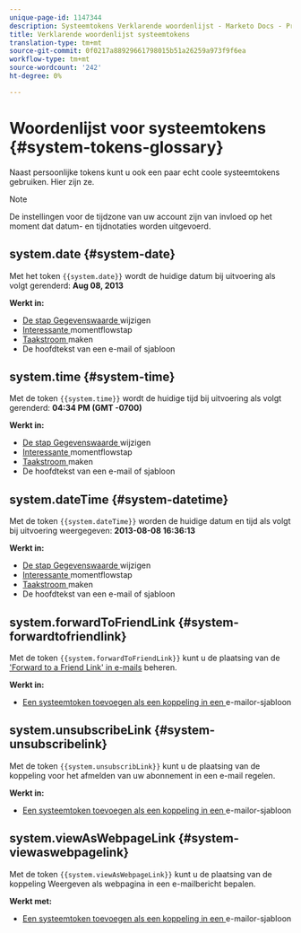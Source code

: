 ```yaml
---
unique-page-id: 1147344
description: Systeemtokens Verklarende woordenlijst - Marketo Docs - Productdocumentatie
title: Verklarende woordenlijst systeemtokens
translation-type: tm+mt
source-git-commit: 0f0217a88929661798015b51a26259a973f9f6ea
workflow-type: tm+mt
source-wordcount: '242'
ht-degree: 0%

---
```



# Woordenlijst voor systeemtokens {#system-tokens-glossary}

Naast persoonlijke tokens kunt u ook een paar echt coole systeemtokens gebruiken. Hier zijn ze.

>[!NOTE]
>
>De instellingen voor de tijdzone van uw account zijn van invloed op het moment dat datum- en tijdnotaties worden uitgevoerd.

## system.date {#system-date}

Met het token `{{system.date}}` wordt de huidige datum bij uitvoering als volgt gerenderd: **Aug 08, 2013**

**Werkt in:**

* [De stap Gegevenswaarde ](/help/marketo/product-docs/core-marketo-concepts/smart-campaigns/flow-actions/change-data-value.md) wijzigen
* [Interessante ](/help/marketo/product-docs/core-marketo-concepts/smart-campaigns/flow-actions/interesting-moment.md) momentflowstap
* [Taakstroom ](/help/marketo/product-docs/core-marketo-concepts/smart-campaigns/salesforce-flow-actions/create-task.md) maken
* De hoofdtekst van een e-mail of sjabloon

## system.time {#system-time}

Met de token `{{system.time}}` wordt de huidige tijd bij uitvoering als volgt gerenderd: **04:34 PM (GMT -0700)**

**Werkt in:**

* [De stap Gegevenswaarde ](/help/marketo/product-docs/core-marketo-concepts/smart-campaigns/flow-actions/change-data-value.md) wijzigen
* [Interessante ](/help/marketo/product-docs/core-marketo-concepts/smart-campaigns/flow-actions/interesting-moment.md) momentflowstap
* [Taakstroom ](/help/marketo/product-docs/core-marketo-concepts/smart-campaigns/salesforce-flow-actions/create-task.md) maken
* De hoofdtekst van een e-mail of sjabloon

## system.dateTime {#system-datetime}

Met de token `{{system.dateTime}}` worden de huidige datum en tijd als volgt bij uitvoering weergegeven: **2013-08-08 16:36:13**

**Werkt in:**

* [De stap Gegevenswaarde ](/help/marketo/product-docs/core-marketo-concepts/smart-campaigns/flow-actions/change-data-value.md) wijzigen
* [Interessante ](/help/marketo/product-docs/core-marketo-concepts/smart-campaigns/flow-actions/interesting-moment.md) momentflowstap
* [Taakstroom ](/help/marketo/product-docs/core-marketo-concepts/smart-campaigns/salesforce-flow-actions/create-task.md) maken
* De hoofdtekst van een e-mail of sjabloon

## system.forwardToFriendLink {#system-forwardtofriendlink}

Met de token `{{system.forwardToFriendLink}}` kunt u de plaatsing van de [&#39;Forward to a Friend Link&#39; in e-mails](/help/marketo/product-docs/email-marketing/general/functions-in-the-editor/forward-to-a-friend-link-in-emails.md) beheren.

**Werkt in:**

* [Een systeemtoken toevoegen als een koppeling in een ](/help/marketo/product-docs/email-marketing/general/using-tokens/add-a-system-token-as-a-link-in-an-email.md) e-mailor-sjabloon

## system.unsubscribeLink {#system-unsubscribelink}

Met de token `{{system.unsubscribLink}}` kunt u de plaatsing van de koppeling voor het afmelden van uw abonnement in een e-mail regelen.

**Werkt in:**

* [Een systeemtoken toevoegen als een koppeling in een ](/help/marketo/product-docs/email-marketing/general/using-tokens/add-a-system-token-as-a-link-in-an-email.md) e-mailor-sjabloon

## system.viewAsWebpageLink {#system-viewaswebpagelink}

Met de token `{{system.viewAsWebpageLink}}` kunt u de plaatsing van de koppeling Weergeven als webpagina in een e-mailbericht bepalen.

**Werkt met:**

* [Een systeemtoken toevoegen als een koppeling in een ](/help/marketo/product-docs/email-marketing/general/using-tokens/add-a-system-token-as-a-link-in-an-email.md) e-mailor-sjabloon
